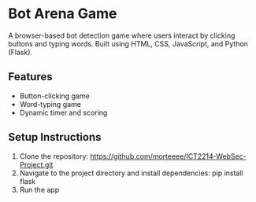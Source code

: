 # Bot Arena Game

A browser-based bot detection game where users interact by clicking buttons and typing words. Built using HTML, CSS, JavaScript, and Python (Flask).

## Features
- Button-clicking game
- Word-typing game
- Dynamic timer and scoring

## Setup Instructions
1. Clone the repository: https://github.com/morteeee/ICT2214-WebSec-Project.git
2. Navigate to the project directory and install dependencies: pip install flask
3. Run the app

